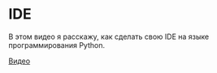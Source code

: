 # IDE

 В этом видео я расскажу, как сделать свою IDE на языке программирования Python. 
 
 [Видео](https://www.youtube.com/watch?v=_lpgZ8F38-E)

